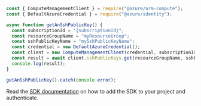 ```javascript
const { ComputeManagementClient } = require("@azure/arm-compute");
const { DefaultAzureCredential } = require("@azure/identity");

async function getAnSshPublicKey() {
  const subscriptionId = "{subscriptionId}";
  const resourceGroupName = "myResourceGroup";
  const sshPublicKeyName = "mySshPublicKeyName";
  const credential = new DefaultAzureCredential();
  const client = new ComputeManagementClient(credential, subscriptionId);
  const result = await client.sshPublicKeys.get(resourceGroupName, sshPublicKeyName);
  console.log(result);
}

getAnSshPublicKey().catch(console.error);
```

Read the [SDK documentation](https://github.com/Azure/azure-sdk-for-js/blob/%40azure%2Farm-compute_17.3.1/sdk/compute/arm-compute/README.md) on how to add the SDK to your project and authenticate.
